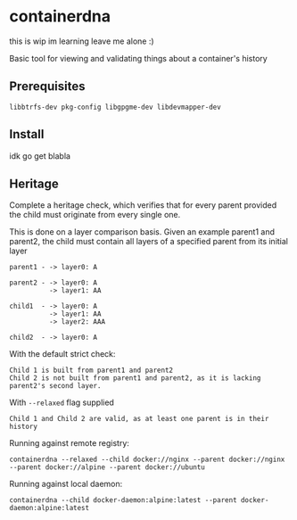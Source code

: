 # containerdna

this is wip im learning leave me alone :)

Basic tool for viewing and validating things about a container's history

## Prerequisites

```
libbtrfs-dev pkg-config libgpgme-dev libdevmapper-dev
```

## Install

idk go get blabla

## Heritage

Complete a heritage check, which verifies that for every parent provided the child must originate from every single one.

This is done on a layer comparison basis. Given an example parent1 and parent2, the child must contain all layers of a
specified parent from its initial layer

	parent1 - -> layer0: A
	
	parent2 - -> layer0: A
		      -> layer1: AA

	child1  - -> layer0: A
		      -> layer1: AA
		      -> layer2: AAA

	child2  - -> layer0: A

With the default strict check:

	Child 1 is built from parent1 and parent2
	Child 2 is not built from parent1 and parent2, as it is lacking parent2's second layer.

With `--relaxed` flag supplied

	Child 1 and Child 2 are valid, as at least one parent is in their history

Running against remote registry:

	containerdna --relaxed --child docker://nginx --parent docker://nginx --parent docker://alpine --parent docker://ubuntu

Running against local daemon:

	containerdna --child docker-daemon:alpine:latest --parent docker-daemon:alpine:latest

